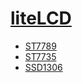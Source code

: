 ﻿# [liteLCD](https://github.com/qitas/liteLCD) 

* [ST7789](./ST7789/) 
* [ST7735](./ST7735/) 
* [SSD1306](./SSD1306/) 